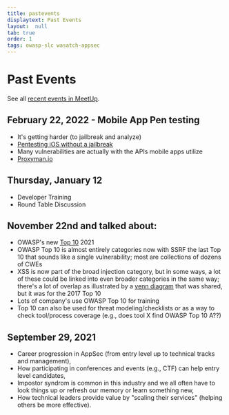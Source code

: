 ```yaml
---
title: pastevents
displaytext: Past Events
layout:  null
tab: true
order: 1
tags: owasp-slc wasatch-appsec
---
```


# Past Events

See all [recent events in MeetUp](https://www.meetup.com/owasp-slc/events/past/).

## February 22, 2022 - Mobile App Pen testing
* It's getting harder (to jailbreak and analyze)
* [Pentesting iOS without a jailbreak](https://medium.com/securing/pentesting-ios-apps-without-jailbreak-91809d23f64e)
* Many vulnerabilities are actually with the APIs mobile apps utilize
* [Proxyman.io](https://proxyman.io/)

## Thursday, January 12
* Developer Training
* Round Table Discussion

## November 22nd and talked about:
* OWASP's new [Top 10](https://owasp.org/Top10/) 2021
* OWASP Top 10 is almost entirely categories now with SSRF the last Top 10 that sounds like a single vulnerability; most are collections of dozens of CWEs
* XSS is now part of the broad injection category, but in some ways, a lot of these could be linked into even broader categories in the same way; there's a lot of overlap as illustrated by a [venn diagram](https://www.owasptopten.org/thedata) that was shared, but it was for the 2017 Top 10
* Lots of company's use OWASP Top 10 for training
* Top 10 can also be used for threat modeling/checklists or as a way to check tool/process coverage (e.g., does tool X find OWASP Top 10 A??)

## September 29, 2021
* Career progression in AppSec (from entry level up to technical tracks and management),
* How participating in conferences and events (e.g., CTF) can help entry level candidates,
* Impostor syndrom is common in this industry and we all often have to look things up or refresh our memory or learn something new,
* How technical leaders provide value by "scaling their services" (helping others be more effective).
